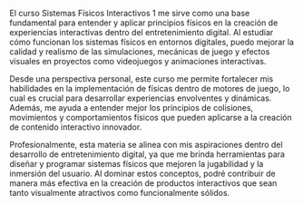 El curso Sistemas Físicos Interactivos 1 me sirve como una base fundamental para entender y aplicar principios físicos en la creación de experiencias interactivas dentro del entretenimiento digital. Al estudiar cómo funcionan los sistemas físicos en entornos digitales, puedo mejorar la calidad y realismo de las simulaciones, mecánicas de juego y efectos visuales en proyectos como videojuegos y animaciones interactivas.

Desde una perspectiva personal, este curso me permite fortalecer mis habilidades en la implementación de físicas dentro de motores de juego, lo cual es crucial para desarrollar experiencias envolventes y dinámicas. Además, me ayuda a entender mejor los principios de colisiones, movimientos y comportamientos físicos que pueden aplicarse a la creación de contenido interactivo innovador.

Profesionalmente, esta materia se alinea con mis aspiraciones dentro del desarrollo de entretenimiento digital, ya que me brinda herramientas para diseñar y programar sistemas físicos que mejoren la jugabilidad y la inmersión del usuario. Al dominar estos conceptos, podré contribuir de manera más efectiva en la creación de productos interactivos que sean tanto visualmente atractivos como funcionalmente sólidos.
